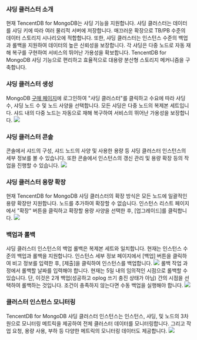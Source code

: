 ### 샤딩 클러스터 소개
현재 TencentDB for MongoDB는 샤딩 기능을 지원합니다. 샤딩 클러스터는 데이터를 샤딩 키에 따라 여러 물리적 서버에 저장합니다. 매끄러운 확장으로 TB/PB 수준의 데이터 스토리지 시나리오에 적합합니다. 또한, 샤딩 클러스터는 인스턴스 수준의 백업과 롤백을 지원하여 데이터의 높은 신뢰성을 보장합니다. 각 샤딩은 다중 노드로 자동 재해 복구를 구현하여 서비스의 뛰어난 가용성을 확보합니다. TencentDB for MongoDB 샤딩 기능으로 편리하고 효율적으로 대용량 분산형 스토리지 메커니즘을 구축합니다.


### 샤딩 클러스터 생성
MongoDB [구매 페이지](https://buy.cloud.tencent.com/mongodb?clusterType=1)에 로그인하여 "샤딩 클러스터"를 클릭하고 수요에 따라 샤딩 수, 샤딩 노드 수 및 노드 사양을 선택합니다. 모든 샤딩은 다중 노드의 복제본 세트입니다. 샤드 내의 다중 노드는 자동으로 재해 복구하여 서비스의 뛰어난 가용성을 보장합니다.
[![](https://mc.qcloudimg.com/static/img/6fb80892b40e93cbcc19cb43d2d70b80/goumaiye.png)](https://mc.qcloudimg.com/static/img/6fb80892b40e93cbcc19cb43d2d70b80/goumaiye.png)

### 샤딩 클러스터 콘솔
콘솔에서 샤드의 구성, 샤드 노드의 사양 및 사용한 용량 등 샤딩 클러스터 인스턴스의 세부 정보를 볼 수 있습니다. 또한 콘솔에서 인스턴스의 갱신 관리 및 용량 확장 등의 작업을 진행할 수 있습니다.
[![](https://mc.qcloudimg.com/static/img/6cabd8fbb7652a85648fe454b243d365/k2.png)](https://mc.qcloudimg.com/static/img/6cabd8fbb7652a85648fe454b243d365/k2.png)

### 샤딩 클러스터 용량 확장
현재 TencentDB for MongoDB 샤딩 클러스터의 확장 방식은 모든 노드에 일괄적인 용량 확장만 지원합니다. 노드를 추가하여 확장할 수 없습니다. 인스턴스 리스트 페이지에서 "확장" 버튼을 클릭하고 확장할 용량 사양을 선택한 후, [업그레이드]를 클릭합니다.
[![](https://mc.qcloudimg.com/static/img/e723c37c10c076c03e2836dbdeec7b80/%7BADB18884-AB90-4475-B309-83F334A26A1E%7D.png)](https://mc.qcloudimg.com/static/img/e723c37c10c076c03e2836dbdeec7b80/%7BADB18884-AB90-4475-B309-83F334A26A1E%7D.png)


### 백업과 롤백
샤딩 클러스터 인스턴스의 백업 롤백은 복제본 세트와 일치합니다. 현재는 인스턴스 수준의 백업과 롤백을 지원합니다. 인스턴스 세부 정보 페이지에서 [백업] 버튼을 클릭하여 비고 정보를 입력한 후, [제출]을 클릭하여 인스턴스를 백업합니다.
[![](https://mc.qcloudimg.com/static/img/608e4ec72a25d7a265d07d2720c5d1ef/beifeng.png)](https://mc.qcloudimg.com/static/img/608e4ec72a25d7a265d07d2720c5d1ef/beifeng.png)
롤백 작업 과정에서 롤백할 날짜를 입력해야 합니다. 현재는 5일 내의 임의적인 시점으로 롤백할 수 있습니다. 단, 이것은 2개 백업(성공하고 oplog 쓰기 충진 상태가 아님) 간의 시점을 선택하여 롤백하는 것입니다. 조건이 충족하지 않는다면 수동 백업을 실행해야 합니다.
[![](https://mc.qcloudimg.com/static/img/b2ef79e419a89976c96743aa7e4f6085/huidang.png)](https://mc.qcloudimg.com/static/img/b2ef79e419a89976c96743aa7e4f6085/huidang.png)

### 클러스터 인스턴스 모니터링
TencentDB for MongoDB 샤딩 클러스터 인스턴스는 인스턴스, 샤딩, 및 노드의 3차원으로 모니터링 메트릭을 제공하여 전체 클러스터 데이터를 모니터링합니다. 그리고 작업 요청, 용량 사용, 부하 등 다양한 메트릭의 모니터링 데이터도 제공합니다.
[![](https://mc.qcloudimg.com/static/img/98766957d1748618dad40f133c0b35d2/jiank2.png)](https://mc.qcloudimg.com/static/img/98766957d1748618dad40f133c0b35d2/jiank2.png)
